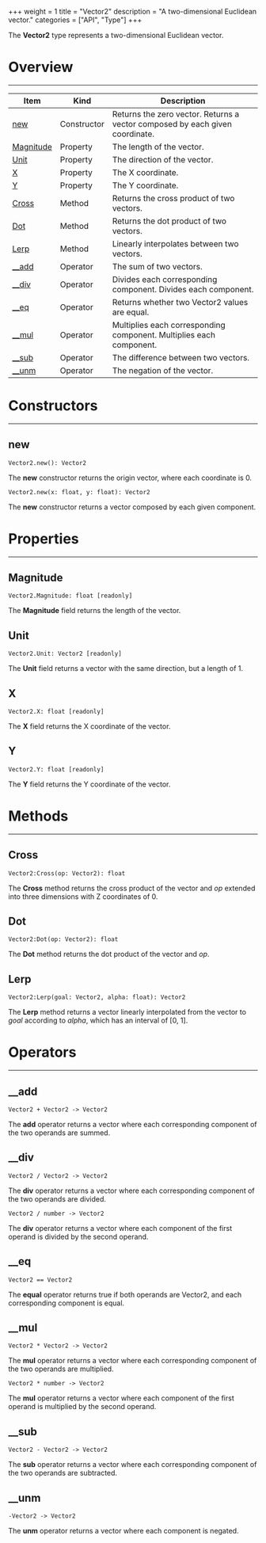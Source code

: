 +++
weight = 1
title = "Vector2"
description = "A two-dimensional Euclidean vector."
categories = ["API", "Type"]
+++

The **Vector2** type represents a two-dimensional Euclidean vector.

# Overview

----

<div class="api-list one two">

| Item | Kind | Description |
| --- | --- | --- |
| [new](#new) | Constructor | Returns the zero vector. Returns a vector composed by each given coordinate. |
| [Magnitude](#magnitude) | Property | The length of the vector. |
| [Unit](#unit) | Property | The direction of the vector. |
| [X](#x) | Property | The X coordinate. |
| [Y](#y) | Property | The Y coordinate. |
| [Cross](#cross) | Method | Returns the cross product of two vectors. |
| [Dot](#dot) | Method | Returns the dot product of two vectors. |
| [Lerp](#lerp) | Method | Linearly interpolates between two vectors. |
| [\_\_add](#__add) | Operator | The sum of two vectors. |
| [\_\_div](#__div) | Operator | Divides each corresponding component. Divides each component. |
| [\_\_eq](#__eq) | Operator | Returns whether two Vector2 values are equal. |
| [\_\_mul](#__mul) | Operator | Multiplies each corresponding component. Multiplies each component. |
| [\_\_sub](#__sub) | Operator | The difference between two vectors. |
| [\_\_unm](#__unm) | Operator | The negation of the vector. |

</div>

# Constructors

----

## new

 `Vector2.new(): Vector2`

The **new** constructor returns the origin vector, where each coordinate
is 0.

 `Vector2.new(x: float, y: float): Vector2`

The **new** constructor returns a vector composed by each given
component.

# Properties

----

## Magnitude

 `Vector2.Magnitude: float [readonly]`

The **Magnitude** field returns the length of the vector.

## Unit

 `Vector2.Unit: Vector2 [readonly]`

The **Unit** field returns a vector with the same direction, but a length
of 1.

## X

 `Vector2.X: float [readonly]`

The **X** field returns the X coordinate of the vector.

## Y

 `Vector2.Y: float [readonly]`

The **Y** field returns the Y coordinate of the vector.

# Methods

----

## Cross

 `Vector2:Cross(op: Vector2): float`

The **Cross** method returns the cross product of the vector and *op*
extended into three dimensions with Z coordinates of 0.

## Dot

 `Vector2:Dot(op: Vector2): float`

The **Dot** method returns the dot product of the vector and
*op*.

## Lerp

 `Vector2:Lerp(goal: Vector2, alpha: float): Vector2`

The **Lerp** method returns a vector linearly interpolated from the vector
to *goal* according to *alpha*, which has an interval of \[0, 1\].

# Operators

----

## \_\_add

 `Vector2 + Vector2 -> Vector2`

The **add** operator returns a vector where each corresponding component
of the two operands are summed.

## \_\_div

 `Vector2 / Vector2 -> Vector2`

The **div** operator returns a vector where each corresponding component
of the two operands are divided.

 `Vector2 / number -> Vector2`

The **div** operator returns a vector where each component of the first
operand is divided by the second operand.

## \_\_eq

 `Vector2 == Vector2`

The **equal** operator returns true if both operands are Vector2, and each
corresponding component is equal.

## \_\_mul

 `Vector2 * Vector2 -> Vector2`

The **mul** operator returns a vector where each corresponding component
of the two operands are multiplied.

 `Vector2 * number -> Vector2`

The **mul** operator returns a vector where each component of the first
operand is multiplied by the second operand.

## \_\_sub

 `Vector2 - Vector2 -> Vector2`

The **sub** operator returns a vector where each corresponding component
of the two operands are subtracted.

## \_\_unm

 `-Vector2 -> Vector2`

The **unm** operator returns a vector where each component is negated.